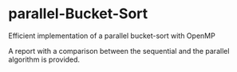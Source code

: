# parallel-Bucket-Sort
Efficient implementation of a parallel bucket-sort with OpenMP

A report with a comparison between the sequential and the parallel algorithm is provided.
